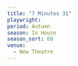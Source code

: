 ```yaml
---
title: "7 Minutes 31"
playwright:
period: Autumn
season: In House
season_sort: 60
venue:
  - New Theatre
---
```


